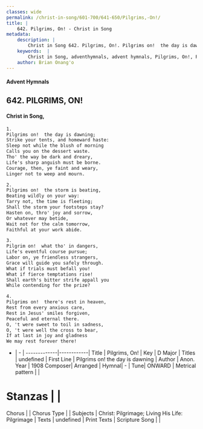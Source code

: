```yaml
---
classes: wide
permalink: /christ-in-song/601-700/641-650/Pilgrims,-On!/
title: |
    642. Pilgrims, On! - Christ in Song
metadata:
    description: |
        Christ in Song 642. Pilgrims, On!. Pilgrims on!  the day is dawning; Strike your tents, and homeward haste: Sleep not while the blush of morning Calls you on the dessert waste. Tho' the way be dark and dreary, Life's sharp anguish must be borne. Courage, then, ye faint and weary, Linger not to weep and mourn.
    keywords:  |
        Christ in Song, adventhymnals, advent hymnals, Pilgrims, On!, Pilgrims on!  the day is dawning. 
    author: Brian Onang'o
---
```


#### Advent Hymnals
## 642. PILGRIMS, ON!
####  Christ in Song,

```txt
1.
Pilgrims on!  the day is dawning;
Strike your tents, and homeward haste:
Sleep not while the blush of morning
Calls you on the dessert waste.
Tho' the way be dark and dreary,
Life's sharp anguish must be borne.
Courage, then, ye faint and weary,
Linger not to weep and mourn.

2.
Pilgrims on!  the storm is beating,
Beating wildly on your way:
Tarry not, the time is fleeting;
Shall the storm your footsteps stay?
Hasten on, thro' joy and sorrow,
Or whatever may betide,
Wait not for the calm tomorrow,
Faithful at your work abide.

3.
Pilgrim on!  what tho' in dangers,
Life's eventful course pursue;
Labor on, ye friendless strangers,
Grace will guide you safely through.
What if trials must befall you!
What if fierce temptations rise!
Shall earth's bitter strife appall you
While contending for the prize?

4.
Pilgrims on!  there's rest in heaven,
Rest from every anxious care,
Rest in Jesus' smiles forgiven,
Peaceful and eternal there.
O, 't were sweet to toil in sadness,
O, 't were well the cross to bear,
If at last in joy and gladness
We may rest forever there!


```

- |   -  |
-------------|------------|
Title | Pilgrims, On! |
Key | D Major |
Titles | undefined |
First Line | Pilgrims on!  the day is dawning |
Author | Anon.
Year | 1908
Composer| Arranged |
Hymnal|  - |
Tune| ONWARD |
Metrical pattern | |
# Stanzas |  |
Chorus |  |
Chorus Type |  |
Subjects | Christ: Pilgrimage; Living His Life: Pilgrimage |
Texts | undefined |
Print Texts | 
Scripture Song |  |
    

